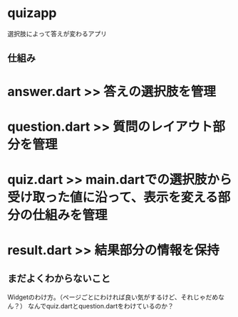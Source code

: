# quizapp
選択肢によって答えが変わるアプリ

## 仕組み
# answer.dart >> 答えの選択肢を管理
# question.dart >> 質問のレイアウト部分を管理
# quiz.dart >> main.dartでの選択肢から受け取った値に沿って、表示を変える部分の仕組みを管理
# result.dart >> 結果部分の情報を保持

## まだよくわからないこと
Widgetのわけ方。（ページごとにわければ良い気がするけど、それじゃだめなん？）
なんでquiz.dartとquestion.dartをわけているのか？
